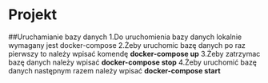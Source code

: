 # Projekt
##Uruchamianie bazy danych 
    1.Do uruchomienia bazy danych lokalnie wymagany jest docker-compose
    2.Żeby uruchomic bazę danych po raz pierwszy to należy wpisać komendę **docker-compose up**
    3.Żeby zatrzymac bazę danych należy wpisać **docker-compose stop**
    4.Żeby uruchomić bazę danych następnym razem należy wpisać **docker-compose start** 